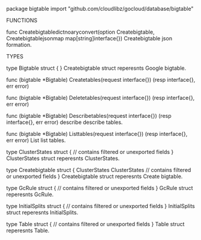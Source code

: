 package bigtable
    import "github.com/cloudlibz/gocloud/database/bigtable"


FUNCTIONS

func Createbigtabledictnoaryconvert(option Createbigtable, Createbigtablejsonmap map[string]interface{})
    Createbigtable json formation.

TYPES

type Bigtable struct {
}
    Createbigtable struct reperesnts Google bigtable.

func (bigtable *Bigtable) Createtables(request interface{}) (resp interface{}, err error)

func (bigtable *Bigtable) Deletetables(request interface{}) (resp interface{}, err error)

func (bigtable *Bigtable) Describetables(request interface{}) (resp interface{}, err error)
    describe describe tables.

func (bigtable *Bigtable) Listtables(request interface{}) (resp interface{}, err error)
    List list tables.

type ClusterStates struct {
    // contains filtered or unexported fields
}
    ClusterStates struct reperesnts ClusterStates.

type Createbigtable struct {
    ClusterStates ClusterStates
    // contains filtered or unexported fields
}
    Createbigtable struct reperesnts Create bigtable.

type GcRule struct {
    // contains filtered or unexported fields
}
    GcRule struct reperesnts GcRule.

type InitialSplits struct {
    // contains filtered or unexported fields
}
    InitialSplits struct reperesnts InitialSplits.

type Table struct {
    // contains filtered or unexported fields
}
    Table struct reperesnts Table.



